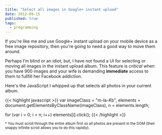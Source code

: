 ```yaml
---
title: "Select all images in Google+ instant upload"
date: 2012-09-15
published: true
tags:
  - programming
---
```


If you're like me and use Google+ instant upload on your mobile device as a free image repository, then you're going to need a good way to move them around.
<!--more-->

Perhaps I’m blind or an idiot, but, I have not found a UI for selecting or moving all images in the instant upload album. This feature is *critical* when you have 900 images and your wife is demanding **immediate** access to them to fullfill her Facebook addiction.

Here's the JavaScript I whipped up that selects all photos in your current album.

{{< highlight javascript >}}
var imageClass = "m-la-Kb",
    elements = document.getElementsByClassName(imageClass),
    n = elements.length;

for (var i = 0; i < n; i++)
  elements[i].click();
{{< /highlight >}}

<p class="note">
  <small>
    * You must scroll through the entire album first so all photos are present in the DOM (their snappy infinite scroll allows you to do this rapidly).
  </small>
</p>
